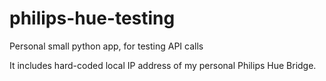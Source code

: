 # philips-hue-testing
Personal small python app, for testing API calls

It includes hard-coded local IP address of my personal Philips Hue Bridge.
